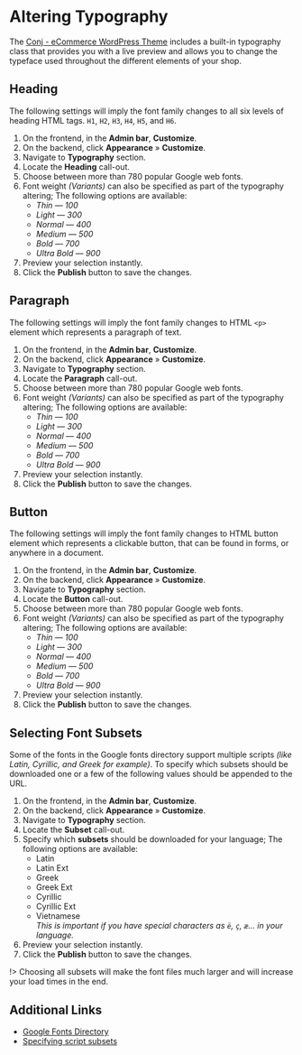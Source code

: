 # Altering Typography

The [Conj - eCommerce WordPress Theme](https://themeforest.net/item/conj-ecommerce-wordpress-theme/21935639?ref=mypreview) includes a built-in typography class that provides you with a live preview and allows you to change the typeface used throughout the different elements of your shop.

## Heading

The following settings will imply the font family changes to all six levels of heading HTML tags. `H1`, `H2`, `H3`, `H4`, `H5`, and `H6`.

1. On the frontend, in the **Admin bar**, **Customize**.
2. On the backend, click **Appearance** » **Customize**.
3. Navigate to **Typography** section.
4. Locate the **Heading** call-out.
5. Choose between more than 780 popular Google web fonts.
6. Font weight *(Variants)* can also be specified as part of the typography altering; The following options are available:
   * *Thin — 100*
   * *Light — 300*
   * *Normal — 400*
   * *Medium — 500*
   * *Bold — 700*
   * *Ultra Bold — 900*
7. Preview your selection instantly.
8. Click the **Publish** button to save the changes.

## Paragraph

The following settings will imply the font family changes to HTML `<p>` element which represents a paragraph of text.

1. On the frontend, in the **Admin bar**, **Customize**.
2. On the backend, click **Appearance** » **Customize**.
3. Navigate to **Typography** section.
4. Locate the **Paragraph** call-out.
5. Choose between more than 780 popular Google web fonts.
6. Font weight *(Variants)* can also be specified as part of the typography altering; The following options are available:
   * *Thin — 100*
   * *Light — 300*
   * *Normal — 400*
   * *Medium — 500*
   * *Bold — 700*
   * *Ultra Bold — 900*
7. Preview your selection instantly.
8. Click the **Publish** button to save the changes.

## Button

The following settings will imply the font family changes to HTML button element which represents a clickable button, that can be found in forms, or anywhere in a document.

1. On the frontend, in the **Admin bar**, **Customize**.
2. On the backend, click **Appearance** » **Customize**.
3. Navigate to **Typography** section.
4. Locate the **Button** call-out.
5. Choose between more than 780 popular Google web fonts.
6. Font weight *(Variants)* can also be specified as part of the typography altering; The following options are available:
   * *Thin — 100*
   * *Light — 300*
   * *Normal — 400*
   * *Medium — 500*
   * *Bold — 700*
   * *Ultra Bold — 900*
7. Preview your selection instantly.
8. Click the **Publish** button to save the changes.

## Selecting Font Subsets

Some of the fonts in the Google fonts directory support multiple scripts *(like Latin, Cyrillic, and Greek for example)*. To specify which subsets should be downloaded one or a few of the following values should be appended to the URL.

1. On the frontend, in the **Admin bar**, **Customize**.
2. On the backend, click **Appearance** » **Customize**.
3. Navigate to **Typography** section.
4. Locate the **Subset** call-out.
5. Specify which **subsets** should be downloaded for your language; The following options are available:<br/>
   * Latin
   * Latin Ext
   * Greek
   * Greek Ext
   * Cyrillic
   * Cyrillic Ext
   * Vietnamese
   <br/>*This is important if you have special characters as `ë`, `ç`, `æ`… in your language.*
6. Preview your selection instantly.
7. Click the **Publish** button to save the changes. 

!> Choosing all subsets will make the font files much larger and will increase your load times in the end.

## Additional Links

* [Google Fonts Directory](https://fonts.google.com/)
* [Specifying script subsets](https://developers.google.com/fonts/docs/getting_started#specifying_font_families_and_styles_in_a_stylesheet_url)
